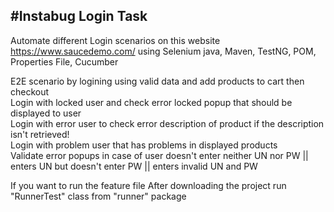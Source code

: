 #Instabug Login Task
--------------------------------------------------------------------------------------------

Automate different Login scenarios on this website https://www.saucedemo.com/ 
using Selenium java, Maven, TestNG, POM, Properties File, Cucumber

E2E scenario by logining using valid data and add products to cart then checkout     <br />																																																																		Login with locked user and check error locked popup that should be displayed to user				<br />																																																														Login with error user to check error description of product if the description isn't retrieved!		<br />																																																										Login with problem user that has problems in displayed products			<br />																																																																									Validate error popups in case of user doesn't enter neither UN nor PW || enters UN but doesn't enter PW || enters invalid UN and PW <br />

If you want to run the feature file 
After downloading the project run "RunnerTest" class from "runner" package 
